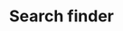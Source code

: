 ---
layout: frontend-template-documentation
title: Search finder
description: Description of what search finder is.
sectionKey: Frontend templates
# order: 1
eleventyNavigation:
  parent: Finders
---